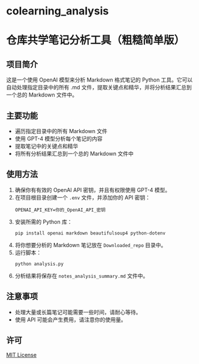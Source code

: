 # colearning_analysis

# 仓库共学笔记分析工具（粗糙简单版）

## 项目简介

这是一个使用 OpenAI 模型来分析 Markdown 格式笔记的 Python 工具。它可以自动处理指定目录中的所有 .md 文件，提取关键点和精华，并将分析结果汇总到一个总的 Markdown 文件中。

## 主要功能

- 遍历指定目录中的所有 Markdown 文件
- 使用 GPT-4 模型分析每个笔记的内容
- 提取笔记中的关键点和精华
- 将所有分析结果汇总到一个总的 Markdown 文件中

## 使用方法

1. 确保你有有效的 OpenAI API 密钥，并且有权限使用 GPT-4 模型。
2. 在项目根目录创建一个 `.env` 文件，并添加你的 API 密钥：
   ```
   OPENAI_API_KEY=你的_OpenAI_API_密钥
   ```
3. 安装所需的 Python 库：
   ```
   pip install openai markdown beautifulsoup4 python-dotenv
   ```
4. 将你想要分析的 Markdown 笔记放在 `Downloaded_repo` 目录中。
5. 运行脚本：
   ```
   python analysis.py
   ```
6. 分析结果将保存在 `notes_analysis_summary.md` 文件中。

## 注意事项

- 处理大量或长篇笔记可能需要一些时间，请耐心等待。
- 使用 API 可能会产生费用，请注意你的使用量。


## 许可

[MIT License](LICENSE)